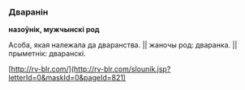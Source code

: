 ### Дваранін
**назоўнік, мужчынскі род**

Асоба, якая належала да дваранства. || жаночы род: дваранка. || прыметнік: дваранскі.

<a rel="author">[http://rv-blr.com/](http://rv-blr.com/slounik.jsp?letterId=0&maskId=0&pageId=821)</a>
